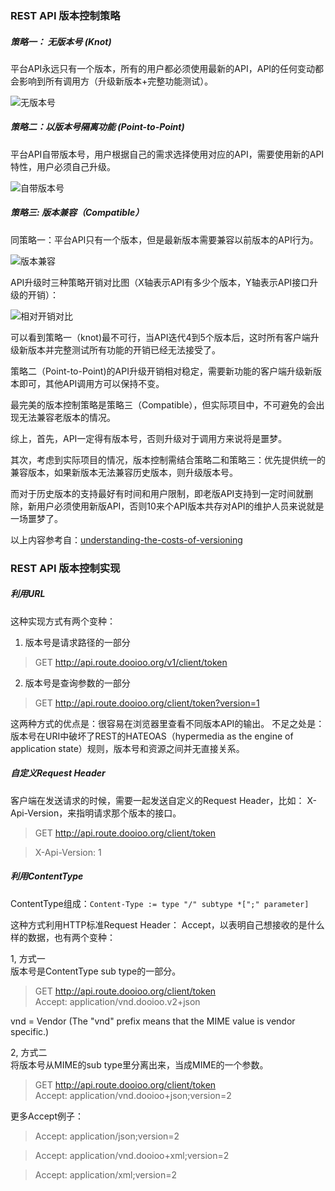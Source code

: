 ### REST API 版本控制策略
 
##### 策略一： 无版本号 (Knot)
平台API永远只有一个版本，所有的用户都必须使用最新的API，API的任何变动都会影响到所有调用方（升级新版本+完整功能测试）。

![无版本号]({{book.imagePath}}/parts/chapter1/images/knot.png)

##### 策略二：以版本号隔离功能 (Point-to-Point)
平台API自带版本号，用户根据自己的需求选择使用对应的API，需要使用新的API特性，用户必须自己升级。

![自带版本号]({{book.imagePath}}/parts/chapter1/images/p2point.png)

##### 策略三: 版本兼容（Compatible）
同策略一：平台API只有一个版本，但是最新版本需要兼容以前版本的API行为。

![版本兼容]({{book.imagePath}}/parts/chapter1/images/comp-vers.png)


API升级时三种策略开销对比图（X轴表示API有多少个版本，Y轴表示API接口升级的开销）：

![相对开销对比]({{book.imagePath}}/parts/chapter1/images/results.png)

可以看到策略一（knot)最不可行，当API迭代4到5个版本后，这时所有客户端升级新版本并完整测试所有功能的开销已经无法接受了。

策略二（Point-to-Point)的API升级开销相对稳定，需要新功能的客户端升级新版本即可，其他API调用方可以保持不变。

最完美的版本控制策略是策略三（Compatible），但实际项目中，不可避免的会出现无法兼容老版本的情况。

综上，首先，API一定得有版本号，否则升级对于调用方来说将是噩梦。

其次，考虑到实际项目的情况，版本控制需结合策略二和策略三：优先提供统一的兼容版本，如果新版本无法兼容历史版本，则升级版本号。

而对于历史版本的支持最好有时间和用户限制，即老版API支持到一定时间就删除，新用户必须使用新版API，否则10来个API版本共存对API的维护人员来说就是一场噩梦了。

以上内容参考自：[understanding-the-costs-of-versioning](http://www.ebpml.org/blog2/index.php/2013/11/25/understanding-the-costs-of-versioning)


### REST API 版本控制实现

##### 利用URL
这种实现方式有两个变种：

1. 版本号是请求路径的一部分
> GET  http://api.route.dooioo.org/v1/client/token
2. 版本号是查询参数的一部分  
> GET  http://api.route.dooioo.org/client/token?version=1

这两种方式的优点是：很容易在浏览器里查看不同版本API的输出。
不足之处是：版本号在URI中破坏了REST的HATEOAS（hypermedia as the engine of application state）规则，版本号和资源之间并无直接关系。

##### 自定义Request Header
客户端在发送请求的时候，需要一起发送自定义的Request Header，比如： X-Api-Version，来指明请求那个版本的接口。
> GET http://api.route.dooioo.org/client/token

> X-Api-Version: 1

##### 利用ContentType

ContentType组成：```Content-Type := type "/" subtype *[";" parameter] ```

这种方式利用HTTP标准Request Header： Accept，以表明自己想接收的是什么样的数据，也有两个变种：

1, 方式一    
版本号是ContentType sub type的一部分。
> GET http://api.route.dooioo.org/client/token  
> Accept: application/vnd.dooioo.v2+json    
  
vnd = Vendor (The "vnd" prefix means that the MIME value is vendor specific.)

2, 方式二  
将版本号从MIME的sub type里分离出来，当成MIME的一个参数。  

> GET http://api.route.dooioo.org/client/token  
> Accept: application/vnd.dooioo+json;version=2  

更多Accept例子：
> Accept: application/json;version=2 
 
> Accept: application/vnd.dooioo+xml;version=2 

> Accept: application/xml;version=2


